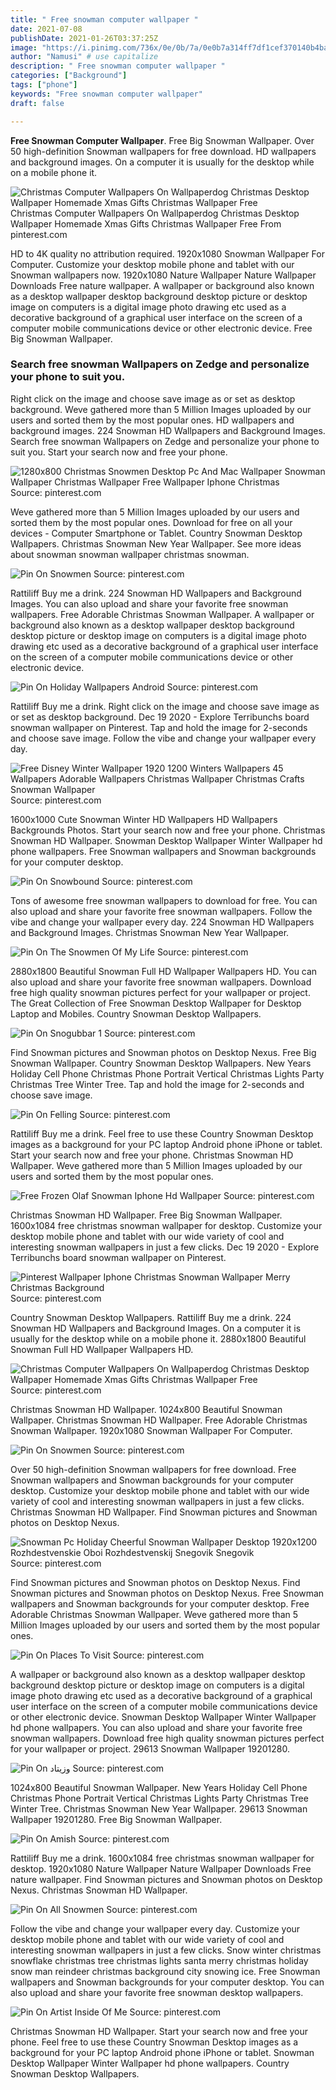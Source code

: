 ```yaml
---
title: " Free snowman computer wallpaper "
date: 2021-07-08
publishDate: 2021-01-26T03:37:25Z
image: "https://i.pinimg.com/736x/0e/0b/7a/0e0b7a314ff7df1cef370140b4bac548.jpg"
author: "Namusi" # use capitalize
description: " Free snowman computer wallpaper "
categories: ["Background"]
tags: ["phone"]
keywords: "Free snowman computer wallpaper"
draft: false

---
```



**Free Snowman Computer Wallpaper**. Free Big Snowman Wallpaper. Over 50 high-definition Snowman wallpapers for free download. HD wallpapers and background images. On a computer it is usually for the desktop while on a mobile phone it.

![Christmas Computer Wallpapers On Wallpaperdog Christmas Desktop Wallpaper Homemade Xmas Gifts Christmas Wallpaper Free](https://i.pinimg.com/originals/f1/ff/da/f1ffdab02ea12aa3b1e07c33ff8eeadf.jpg "Christmas Computer Wallpapers On Wallpaperdog Christmas Desktop Wallpaper Homemade Xmas Gifts Christmas Wallpaper Free")
Christmas Computer Wallpapers On Wallpaperdog Christmas Desktop Wallpaper Homemade Xmas Gifts Christmas Wallpaper Free From pinterest.com


HD to 4K quality no attribution required. 1920x1080 Snowman Wallpaper For Computer. Customize your desktop mobile phone and tablet with our Snowman wallpapers now. 1920x1080 Nature Wallpaper Nature Wallpaper Downloads Free nature wallpaper. A wallpaper or background also known as a desktop wallpaper desktop background desktop picture or desktop image on computers is a digital image photo drawing etc used as a decorative background of a graphical user interface on the screen of a computer mobile communications device or other electronic device. Free Big Snowman Wallpaper.

### Search free snowman Wallpapers on Zedge and personalize your phone to suit you.

Right click on the image and choose save image as or set as desktop background. Weve gathered more than 5 Million Images uploaded by our users and sorted them by the most popular ones. HD wallpapers and background images. 224 Snowman HD Wallpapers and Background Images. Search free snowman Wallpapers on Zedge and personalize your phone to suit you. Start your search now and free your phone.


![1280x800 Christmas Snowmen Desktop Pc And Mac Wallpaper Snowman Wallpaper Christmas Wallpaper Free Wallpaper Iphone Christmas](https://i.pinimg.com/originals/46/24/58/462458f0d335ed49e853b9c68fe7f4c7.jpg "1280x800 Christmas Snowmen Desktop Pc And Mac Wallpaper Snowman Wallpaper Christmas Wallpaper Free Wallpaper Iphone Christmas")
Source: pinterest.com

Weve gathered more than 5 Million Images uploaded by our users and sorted them by the most popular ones. Download for free on all your devices - Computer Smartphone or Tablet. Country Snowman Desktop Wallpapers. Christmas Snowman New Year Wallpaper. See more ideas about snowman snowman wallpaper christmas snowman.

![Pin On Snowmen](https://i.pinimg.com/originals/f2/be/19/f2be1943264b6e65c59463eb6f99f566.gif "Pin On Snowmen")
Source: pinterest.com

Rattiliff Buy me a drink. 224 Snowman HD Wallpapers and Background Images. You can also upload and share your favorite free snowman wallpapers. Free Adorable Christmas Snowman Wallpaper. A wallpaper or background also known as a desktop wallpaper desktop background desktop picture or desktop image on computers is a digital image photo drawing etc used as a decorative background of a graphical user interface on the screen of a computer mobile communications device or other electronic device.

![Pin On Holiday Wallpapers Android](https://i.pinimg.com/originals/21/2e/a8/212ea8829c76ed09ab6ca15c90ec3de5.jpg "Pin On Holiday Wallpapers Android")
Source: pinterest.com

Rattiliff Buy me a drink. Right click on the image and choose save image as or set as desktop background. Dec 19 2020 - Explore Terribunchs board snowman wallpaper on Pinterest. Tap and hold the image for 2-seconds and choose save image. Follow the vibe and change your wallpaper every day.

![Free Disney Winter Wallpaper 1920 1200 Winters Wallpapers 45 Wallpapers Adorable Wallpapers Christmas Wallpaper Christmas Crafts Snowman Wallpaper](https://i.pinimg.com/originals/38/de/b6/38deb6dac81c8f47fb80c26d3e892efd.jpg "Free Disney Winter Wallpaper 1920 1200 Winters Wallpapers 45 Wallpapers Adorable Wallpapers Christmas Wallpaper Christmas Crafts Snowman Wallpaper")
Source: pinterest.com

1600x1000 Cute Snowman Winter HD Wallpapers HD Wallpapers Backgrounds Photos. Start your search now and free your phone. Christmas Snowman HD Wallpaper. Snowman Desktop Wallpaper Winter Wallpaper hd phone wallpapers. Free Snowman wallpapers and Snowman backgrounds for your computer desktop.

![Pin On Snowbound](https://i.pinimg.com/originals/28/1b/ee/281bee1caad3a35c5966d29f2c46a31e.jpg "Pin On Snowbound")
Source: pinterest.com

Tons of awesome free snowman wallpapers to download for free. You can also upload and share your favorite free snowman wallpapers. Follow the vibe and change your wallpaper every day. 224 Snowman HD Wallpapers and Background Images. Christmas Snowman New Year Wallpaper.

![Pin On The Snowmen Of My Life](https://i.pinimg.com/originals/5e/63/40/5e634017b089bee1f969e7d9c0cb6e8a.jpg "Pin On The Snowmen Of My Life")
Source: pinterest.com

2880x1800 Beautiful Snowman Full HD Wallpaper Wallpapers HD. You can also upload and share your favorite free snowman wallpapers. Download free high quality snowman pictures perfect for your wallpaper or project. The Great Collection of Free Snowman Desktop Wallpaper for Desktop Laptop and Mobiles. Country Snowman Desktop Wallpapers.

![Pin On Snogubbar 1](https://i.pinimg.com/736x/5b/ab/56/5bab565908a06da495f34390b7616717.jpg "Pin On Snogubbar 1")
Source: pinterest.com

Find Snowman pictures and Snowman photos on Desktop Nexus. Free Big Snowman Wallpaper. Country Snowman Desktop Wallpapers. New Years Holiday Cell Phone Christmas Phone Portrait Vertical Christmas Lights Party Christmas Tree Winter Tree. Tap and hold the image for 2-seconds and choose save image.

![Pin On Felling](https://i.pinimg.com/originals/80/96/70/809670b44e4f730d4c94f27b67ba5664.jpg "Pin On Felling")
Source: pinterest.com

Rattiliff Buy me a drink. Feel free to use these Country Snowman Desktop images as a background for your PC laptop Android phone iPhone or tablet. Start your search now and free your phone. Christmas Snowman HD Wallpaper. Weve gathered more than 5 Million Images uploaded by our users and sorted them by the most popular ones.

![Free Frozen Olaf Snowman Iphone Hd Wallpaper](https://i.pinimg.com/474x/fb/c1/33/fbc133fcbd49842be8d03fb3422ed938--wallpaper-computer-hd-wallpaper.jpg "Free Frozen Olaf Snowman Iphone Hd Wallpaper")
Source: pinterest.com

Christmas Snowman HD Wallpaper. Free Big Snowman Wallpaper. 1600x1084 free christmas snowman wallpaper for desktop. Customize your desktop mobile phone and tablet with our wide variety of cool and interesting snowman wallpapers in just a few clicks. Dec 19 2020 - Explore Terribunchs board snowman wallpaper on Pinterest.

![Pinterest Wallpaper Iphone Christmas Snowman Wallpaper Merry Christmas Background](https://i.pinimg.com/originals/d4/16/08/d41608af319f65a870dc9a456ac797ad.jpg "Pinterest Wallpaper Iphone Christmas Snowman Wallpaper Merry Christmas Background")
Source: pinterest.com

Country Snowman Desktop Wallpapers. Rattiliff Buy me a drink. 224 Snowman HD Wallpapers and Background Images. On a computer it is usually for the desktop while on a mobile phone it. 2880x1800 Beautiful Snowman Full HD Wallpaper Wallpapers HD.

![Christmas Computer Wallpapers On Wallpaperdog Christmas Desktop Wallpaper Homemade Xmas Gifts Christmas Wallpaper Free](https://i.pinimg.com/originals/f1/ff/da/f1ffdab02ea12aa3b1e07c33ff8eeadf.jpg "Christmas Computer Wallpapers On Wallpaperdog Christmas Desktop Wallpaper Homemade Xmas Gifts Christmas Wallpaper Free")
Source: pinterest.com

Christmas Snowman HD Wallpaper. 1024x800 Beautiful Snowman Wallpaper. Christmas Snowman HD Wallpaper. Free Adorable Christmas Snowman Wallpaper. 1920x1080 Snowman Wallpaper For Computer.

![Pin On Snowmen](https://i.pinimg.com/originals/dc/34/5b/dc345b3cd7f70af9a7f9d31610605ae9.jpg "Pin On Snowmen")
Source: pinterest.com

Over 50 high-definition Snowman wallpapers for free download. Free Snowman wallpapers and Snowman backgrounds for your computer desktop. Customize your desktop mobile phone and tablet with our wide variety of cool and interesting snowman wallpapers in just a few clicks. Christmas Snowman HD Wallpaper. Find Snowman pictures and Snowman photos on Desktop Nexus.

![Snowman Pc Holiday Cheerful Snowman Wallpaper Desktop 1920x1200 Rozhdestvenskie Oboi Rozhdestvenskij Snegovik Snegovik](https://i.pinimg.com/originals/22/bf/90/22bf904bb31caf28130d4898334edb92.jpg "Snowman Pc Holiday Cheerful Snowman Wallpaper Desktop 1920x1200 Rozhdestvenskie Oboi Rozhdestvenskij Snegovik Snegovik")
Source: pinterest.com

Find Snowman pictures and Snowman photos on Desktop Nexus. Find Snowman pictures and Snowman photos on Desktop Nexus. Free Snowman wallpapers and Snowman backgrounds for your computer desktop. Free Adorable Christmas Snowman Wallpaper. Weve gathered more than 5 Million Images uploaded by our users and sorted them by the most popular ones.

![Pin On Places To Visit](https://i.pinimg.com/originals/3f/28/90/3f289024d690c82ba41146ab2bd14395.jpg "Pin On Places To Visit")
Source: pinterest.com

A wallpaper or background also known as a desktop wallpaper desktop background desktop picture or desktop image on computers is a digital image photo drawing etc used as a decorative background of a graphical user interface on the screen of a computer mobile communications device or other electronic device. Snowman Desktop Wallpaper Winter Wallpaper hd phone wallpapers. You can also upload and share your favorite free snowman wallpapers. Download free high quality snowman pictures perfect for your wallpaper or project. 29613 Snowman Wallpaper 19201280.

![Pin On وزیتاد](https://i.pinimg.com/originals/3a/47/33/3a473364e20cafa4825f0b1463dfdcbf.png "Pin On وزیتاد")
Source: pinterest.com

1024x800 Beautiful Snowman Wallpaper. New Years Holiday Cell Phone Christmas Phone Portrait Vertical Christmas Lights Party Christmas Tree Winter Tree. Christmas Snowman New Year Wallpaper. 29613 Snowman Wallpaper 19201280. Free Big Snowman Wallpaper.

![Pin On Amish](https://i.pinimg.com/originals/1a/9d/8f/1a9d8fdcca51f53e0bc9295d0a3f8ae7.gif "Pin On Amish")
Source: pinterest.com

Rattiliff Buy me a drink. 1600x1084 free christmas snowman wallpaper for desktop. 1920x1080 Nature Wallpaper Nature Wallpaper Downloads Free nature wallpaper. Find Snowman pictures and Snowman photos on Desktop Nexus. Christmas Snowman HD Wallpaper.

![Pin On All Snowmen](https://i.pinimg.com/originals/20/2e/72/202e724bccf2fded90c04dbff2425d62.jpg "Pin On All Snowmen")
Source: pinterest.com

Follow the vibe and change your wallpaper every day. Customize your desktop mobile phone and tablet with our wide variety of cool and interesting snowman wallpapers in just a few clicks. Snow winter christmas snowflake christmas tree christmas lights santa merry christmas holiday snow man reindeer christmas background city snowing ice. Free Snowman wallpapers and Snowman backgrounds for your computer desktop. You can also upload and share your favorite free snowman desktop wallpapers.

![Pin On Artist Inside Of Me](https://i.pinimg.com/736x/0e/0b/7a/0e0b7a314ff7df1cef370140b4bac548.jpg "Pin On Artist Inside Of Me")
Source: pinterest.com

Christmas Snowman HD Wallpaper. Start your search now and free your phone. Feel free to use these Country Snowman Desktop images as a background for your PC laptop Android phone iPhone or tablet. Snowman Desktop Wallpaper Winter Wallpaper hd phone wallpapers. Country Snowman Desktop Wallpapers.

